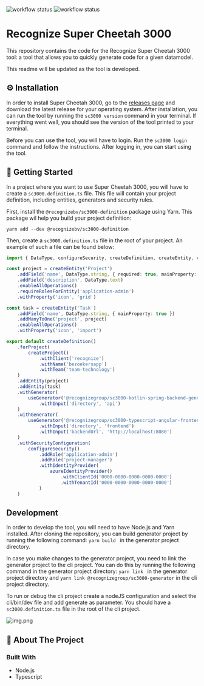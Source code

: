 ![workflow status](https://github.com/recognizegroup/recognize-super-cheetah-3000/actions/workflows/infrastructure.yaml/badge.svg)
![workflow status](https://github.com/recognizegroup/recognize-super-cheetah-3000/actions/workflows/ci.yaml/badge.svg)

# Recognize Super Cheetah 3000
This repository contains the code for the Recognize Super Cheetah 3000 tool:
a tool that allows you to quickly generate code for a given datamodel.

This readme will be updated as the tool is developed.

## ⚙️ Installation
In order to install Super Cheetah 3000, go to the [releases page](https://github.com/recognizegroup/super-cheetah-3000/releases)
and download the latest release for your operating system. After installation, you can run the tool by running the
`sc3000 version` command in your terminal. If everything went well, you should see the version of the tool printed to
your terminal.

Before you can use the tool, you will have to login. Run the `sc3000 login` command and follow the instructions. After
logging in, you can start using the tool.


## 🚀 Getting Started

In a project where you want to use Super Cheetah 3000, you will have to create a `sc3000.definition.ts` file. This
file will contain your project definition, including entities, generators and security rules.

First, install the `@recognizebv/sc3000-definition` package using Yarn. This package wil help you build your project
definition:

```shell
yarn add --dev @recognizebv/sc3000-definition
```

Then, create a `sc3000.definition.ts` file in the root of your project. An example of such a file can be found below:

```typescript
import { DataType, configureSecurity, createDefinition, createEntity, createProject, useGenerator, azureIdentityProvider } from '@recognizebv/sc3000-definition'

const project = createEntity('Project')
    .addField('name', DataType.string, { required: true, mainProperty: true })
    .addField('description', DataType.text)
    .enableAllOperations()
    .requireRolesForEntity('application-admin')
    .withProperty('icon', 'grid')

const task = createEntity('Task')
    .addField('name', DataType.string, { mainProperty: true })
    .addManyToOne('project', project)
    .enableAllOperations()
    .withProperty('icon', 'import')

export default createDefinition()
    .forProject(
        createProject()
            .withClient('recognize')
            .withName('bezoekersapp')
            .withTeam('team-technology')
    )
    .addEntity(project)
    .addEntity(task)
    .withGenerator(
        useGenerator('@recognizegroup/sc3000-kotlin-spring-backend-generator', '^1.0')
            .withInput('directory', 'api')
    )
    .withGenerator(
        useGenerator('@recognizegroup/sc3000-typescript-angular-frontend-generator', '^1.0')
            .withInput('directory', 'frontend')
            .withInput('backendUrl', 'http://localhost:8080')
    )
    .withSecurityConfiguration(
        configureSecurity()
            .addRole('application-admin')
            .addRole('project-manager')
            .withIdentityProvider(
                azureIdentityProvider()
                    .withClientId('0000-0000-0000-0000-0000')
                    .withTenantId('0000-0000-0000-0000-0000')
            )
    )

```

## Development
In order to develop the tool, you will need to have Node.js and Yarn installed. After cloning the repository, you can build generator project by running the following command:
```yarn build ``` in the generator project directory.

In case you make changes to the generator project, you need to link the generator project to the cli project. You can do this by running the following command in the generator project directory:
```yarn link ``` in the generator project directory and ```yarn link @recognizegroup/sc3000-generator``` in the cli project directory.

To run or debug the cli project create a nodeJS configuration and select the cli/bin/dev file and add generate as parameter. You should have a `sc3000.definition.ts` file in the root of the cli project. 

![img.png](img.png)


## 👋 About The Project

### Built With

* []() Node.js
* []() Typescript
